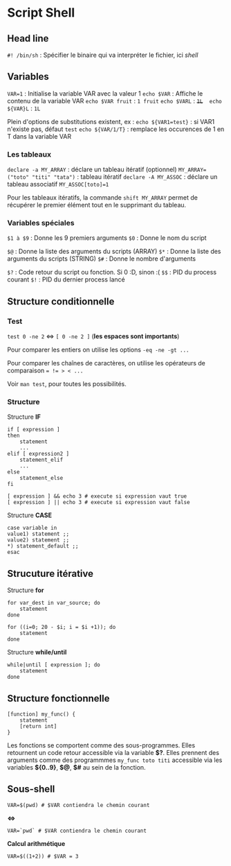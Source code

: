 # Script Shell

## Head line

`#! /bin/sh` : Spécifier le binaire qui va interpréter le fichier, ici *shell*

## Variables

`VAR=1` : Initialise la variable VAR avec la valeur 1
`echo $VAR` : Affiche le contenu de la variable VAR
`echo $VAR fruit` : `1 fruit`
`echo $VARL` : ~~`1L`~~ ` `
`echo ${VAR}L` : `1L`

Plein d'options de substitutions existent, ex : 
`echo ${VAR1=test}` : si VAR1 n'existe pas, défaut `test`
`echo ${VAR/1/T}` : remplace les occurences de 1 en T dans la variable VAR

### Les tableaux  
`declare -a MY_ARRAY` : déclare un tableau itératif (optionnel) 
`MY_ARRAY=("toto" "titi" "tata")` : tableau itératif
`declare -A MY_ASSOC` : déclare un tableau associatif
`MY_ASSOC[toto]=1`

Pour les tableaux itératifs, la commande `shift MY_ARRAY` permet de récupérer le premier élément tout en le supprimant du tableau.

### Variables spéciales
`$1 à $9` : Donne les 9 premiers arguments
`$0` : Donne le nom du script

`$@` : Donne la liste des arguments du scripts (ARRAY)
`$*` : Donne la liste des arguments du scripts (STRING)
`$#` : Donne le nombre d'arguments

`$?` : Code retour du script ou fonction. Si 0 :D, sinon :(
`$$` : PID du process courant
`$!` : PID du dernier process lancé

## Structure conditionnelle
### Test

`test 0 -ne 2` <=> `[ 0 -ne 2 ]` (**les espaces sont importants**)   

Pour comparer les entiers on utilise les options `-eq -ne -gt ...`   

Pour comparer les chaînes de caractères, on utilise les opérateurs de comparaison `= != > < ...`

Voir `man test`, pour toutes les possibilités.

### Structure

Structure **IF**
```shell
if [ expression ]
then
    statement
    ...
elif [ expression2 ]
    statement_elif
    ...
else
    statement_else
fi
```
```shell
[ expression ] && echo 3 # execute si expression vaut true
[ expression ] || echo 3 # execute si expression vaut false
```
Structure **CASE**
```shell
case variable in
value1) statement ;;
value2) statement ;;
*) statement_default ;;
esac
```

## Strucuture itérative
Structure **for**

```shell
for var_dest in var_source; do
    statement
done
```
```shell
for ((i=0; 20 - $i; i = $i +1)); do
    statement
done
```

Structure **while/until**
```shell
while|until [ expression ]; do
    statement
done
```

## Structure fonctionnelle
```shell
[function] my_func() {
    statement
    [return int]
}
```
Les fonctions se comportent comme des sous-programmes.
Elles retournent un code retour accessible via la variable **\$?**.
Elles prennent des arguments comme des programmmes `my_func toto titi` accessible via les variables **\${0..9}**, **\$@**, **\$#** au sein de la fonction.

## Sous-shell
```shell
VAR=$(pwd) # $VAR contiendra le chemin courant
```
**<=>**
```shell
VAR=`pwd` # $VAR contiendra le chemin courant
```
**Calcul arithmétique**
```shell
VAR=$((1+2)) # $VAR = 3
```